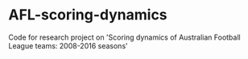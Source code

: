 # AFL-scoring-dynamics
Code for research project on 'Scoring dynamics of Australian Football League teams: 2008-2016 seasons'
